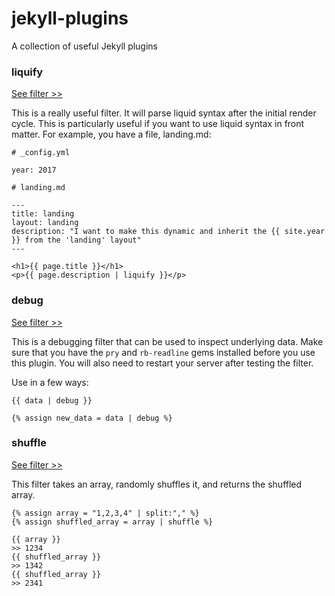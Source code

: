 # jekyll-plugins
A collection of useful Jekyll plugins


### liquify

[See filter >>](plugins/liquify.rb)

This is a really useful filter. It will parse liquid syntax after the initial render cycle. This is particularly useful if you want to use liquid syntax in front matter. For example, you have a file, landing.md:

```
# _config.yml

year: 2017
```

```
# landing.md

---
title: landing
layout: landing
description: "I want to make this dynamic and inherit the {{ site.year }} from the 'landing' layout"
---

<h1>{{ page.title }}</h1>
<p>{{ page.description | liquify }}</p>
```

### debug
[See filter >>](plugins/debug.rb)

This is a debugging filter that can be used to inspect underlying data. Make sure that you have the `pry` and `rb-readline` gems installed before you use this plugin. You will also need to restart your server after testing the filter.

Use in a few ways:
```
{{ data | debug }}

{% assign new_data = data | debug %}
```

### shuffle
[See filter >>](plugins/shuffle.rb)

This filter takes an array, randomly shuffles it, and returns the shuffled array. 

```
{% assign array = "1,2,3,4" | split:"," %}
{% assign shuffled_array = array | shuffle %}

{{ array }} 
>> 1234
{{ shuffled_array }}
>> 1342
{{ shuffled_array }}
>> 2341
```
